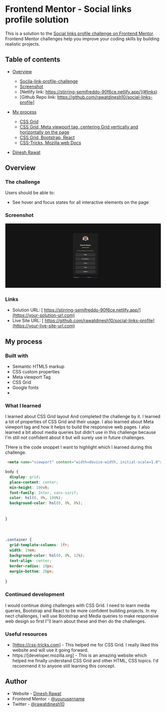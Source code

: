 # Frontend Mentor - Social links profile solution

This is a solution to the [Social links profile challenge on Frontend Mentor](https://www.frontendmentor.io/challenges/social-links-profile-UG32l9m6dQ). Frontend Mentor challenges help you improve your coding skills by building realistic projects. 

## Table of contents

- [Overview](#overview)
  - [Socila-link-profile-challenge](#the-challenge)
  - [Screenshot](#screenshot)
  - [Netlify link: https://stirring-semifreddo-90f6ce.netlify.app/](#links)
  - [Github Repo link: https://github.com/rawatdinesh10/social-links-profile]

- [My process](#my-process)
  - [CSS Grid](#built-with)
  - [CSS Grid, Meta viewport tag, centering Grid vertically and horizontally on the page](#what-i-learned)
  - [CSS Grid, Bootstrap, React](#continued-development)
  - [CSS-Tricks, Mozilla web Docs](#useful-resources)
- [Dinesh Rawat](#author)




## Overview

### The challenge

Users should be able to:

- See hover and focus states for all interactive elements on the page

### Screenshot

![](Socialscreenshot.png)



### Links

- Solution URL: [ https://stirring-semifreddo-90f6ce.netlify.app/](https://your-solution-url.com)
- Live Site URL: [ https://github.com/rawatdinesh10/social-links-profile](https://your-live-site-url.com)

## My process

### Built with

- Semantic HTML5 markup
- CSS custom properties
- Meta viewport Tag
- CSS Grid
- Google fonts
-



### What I learned

I learned about CSS Grid layout And completed the challenge by it. I learned a lot of properties of CSS Grid and their usage. I also learned about Meta viewport tag and how it helps to build the responsive web pages. I also learned a bit about media queries but didn't use in this challenge because I'm still not confident about it but will surely use in future challenges. 

THere is the code snoppet I want to highlight which I learned during this challenge.

```html
 <meta name="viewport" content="width=device-width, initial-scale=1.0"> (learned about viewport and its directives or properties by Apple)
```
```css
body {
  display: grid;
  place-content: center;
  min-height: 100vh;
  font-family: Inter, sans-sarif;
  color: hsl(0, 0%, 100%);
  background-color: hsl(0, 0%, 8%);
  
  
}



.container {
  grid-template-columns: 1fr;
  width: 19em;
  background-color: hsl(0, 0%, 12%);
  text-align: center;
  border-radius: 10px;
  margin-bottom: 20px;
  
}
```



### Continued development

I would continue doing challenges with CSS Grid. I need to learn media queries, Bootstrap and React to be more confident building projects. In my nect challenges, I will use Bootstrap and Media queries to make responsive web design so first I''ll learn about these and then do the challenges.


### Useful resources

- [https://css-tricks.com] - This helped me for CSS Grid. I really liked this website and will use it going forward.
- https://[developer.mozilla.org] - This is an amazing website which helped me finally understand CSS Grid and other HTML, CSS topics. I'd recommend it to anyone still learning this concept.



## Author

- Website - [Dinesh Rawat](https://linkedin.com/in/rawatdinesh33)
- Frontend Mentor - [@yourusername](https://www.frontendmentor.io/profile/rawatdinesh10)
- Twitter - [@rawatdinesh10](https://www.twitter.com/dineshrawat325)




